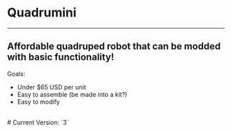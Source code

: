 # Quadrumini
---
Affordable quadruped robot that can be modded with basic functionality!
--- 
Goals:
- Under $65 USD per unit
- Easy to assemble (be made into a kit?)
- Easy to modify

<br/>
# Current Version: `3`
